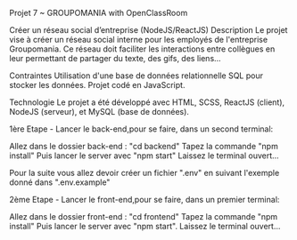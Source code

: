 Projet 7 ~ GROUPOMANIA with OpenClassRoom

Créer un réseau social d’entreprise (NodeJS/ReactJS)
Description
Le projet vise à créer un réseau social interne pour les employés de l'entreprise Groupomania. Ce réseau doit faciliter les interactions entre collègues en leur permettant de partager du texte, des gifs, des liens...

Contraintes
Utilisation d'une base de données relationnelle SQL pour stocker les données.
Projet codé en JavaScript.

Technologie
Le projet a été développé avec HTML, SCSS, ReactJS (client), NodeJS (serveur), et MySQL (base de données).

1ère Etape - Lancer le back-end,pour se faire, dans un second terminal:

Allez dans le dossier back-end : "cd backend"
Tapez la commande "npm install"
Puis lancer le server avec "npm start"
Laissez le terminal ouvert...

Pour la suite vous allez devoir créer un fichier ".env" en suivant l'exemple donné dans ".env.example"

2ème Etape - Lancer le front-end,pour se faire, dans un premier terminal:

Allez dans le dossier front-end : "cd frontend"
Tapez la commande "npm install"
Puis lancer le server avec "npm start".
Laissez le terminal ouvert...
